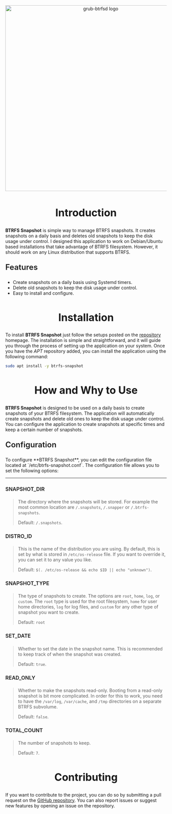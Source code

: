 <div
  align="center">
  <image
    src="image/logo.svg"
    alt="grub-btrfsd logo"
    width="580"
    height=auto
    style="display: block; margin: 0;"
  />
</div>

<h2
  align="center" style="margin-top: 48;font-size: 32px; font-weight: 700;">
  Introduction
</h2>

**BTRFS Snapshot** is simple way to manage BTRFS snapshots. It creates snapshots on a daily basis and deletes old snapshots to keep the disk usage under control. I designed this application to work on Debian/Ubuntu based installations that take advantage of BTRFS filesystem. However, it should work on any Linux distribution that supports BTRFS.

<h3
  style="margin-top: 24;font-size: 24px; font-weight: 600;">
  Features
</h3>

- Create snapshots on a daily basis using Systemd timers.
- Delete old snapshots to keep the disk usage under control.
- Easy to install and configure.

<h2
  align="center" style="margin-top: 48;font-size: 32px; font-weight: 700;">
  Installation
</h2>

To install **BTRFS Snapshot** just follow the setups posted on the [repository](https://repository.howtonebie.com) homepage. The installation is simple and straightforward, and it will guide you through the process of setting up the application on your system. Once you have the _APT_ repository added, you can install the application using the following command:

```bash
sudo apt install -y btrfs-snapshot
```

<h2
  align="center" style="margin-top: 48;font-size: 32px; font-weight: 700;">
  How and Why to Use
</h2>

**BTRFS Snapshot** is designed to be used on a daily basis to create snapshots of your BTRFS filesystem. The application will automatically create snapshots and delete old ones to keep the disk usage under control. You can configure the application to create snapshots at specific times and keep a certain number of snapshots.

<h3
  style="margin-top: 24;font-size: 24px; font-weight: 600;">
  Configuration
</h3>
To configure **BTRFS Snapshot**, you can edit the configuration file located at `/etc/btrfs-snapshot.conf`. The configuration file allows you to set the following options:

---

<h4
  style="margin-top: 24;font-size: 16px; font-weight: 600;">
  SNAPSHOT_DIR
</h4>

> The directory where the snapshots will be stored. For example the most common location are `/.snapshots`, `/.snapper` or `/.btrfs-snapshots`.
>
> Default: `/.snapshots`.

<h4
  style="margin-top: 24;font-size: 16px; font-weight: 600;">
  DISTRO_ID
</h4>

> This is the name of the distribution you are using. By default, this is set by what is stored in `/etc/os-release` file. If you want to override it, you can set it to any value you like.
>
> Default: `$(. /etc/os-release && echo $ID || echo "unknown")`.

<h4
  style="margin-top: 24;font-size: 16px; font-weight: 600;">
  SNAPSHOT_TYPE
</h4>

> The type of snapshots to create. The options are `root`, `home`, `log`, or `custom`. The `root` type is used for the root filesystem, `home` for user home directories, `log` for log files, and `custom` for any other type of snapshot you want to create.
>
> Default: `root`

<h4
  style="margin-top: 24;font-size: 16px; font-weight: 600;">
  SET_DATE
</h4>

> Whether to set the date in the snapshot name. This is recommended to keep track of when the snapshot was created.
>
> Default: `true`.

<h4
  style="margin-top: 24;font-size: 16px; font-weight: 600;">
  READ_ONLY
</h4>

> Whether to make the snapshots read-only. Booting from a read-only snapshot is bit more complicated. In order for this to work, you need to have the `/var/log`, `/var/cache`, and `/tmp` directories on a separate BTRFS subvolume.
>
> Default: `false`.

<h4
  style="margin-top: 24;font-size: 16px; font-weight: 600;">
  TOTAL_COUNT
</h4>

> The number of snapshots to keep.
>
> Default: `7`.

<h2
  align="center" style="margin-top: 48;font-size: 32px; font-weight: 700;">
  Contributing
</h2>

If you want to contribute to the project, you can do so by submitting a pull request on the [GitHub repository](https://github.com/MichaelSchaecher/btrfs-snapshot/pulls). You can also report issues or suggest new features by opening an issue on the repository.
